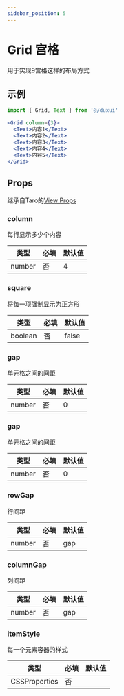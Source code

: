 ```yaml
---
sidebar_position: 5
---
```


# Grid 宫格

用于实现9宫格这样的布局方式

## 示例

```jsx
import { Grid, Text } from '@/duxui'

<Grid column={3}>
  <Text>内容1</Text>
  <Text>内容2</Text>
  <Text>内容3</Text>
  <Text>内容4</Text>
  <Text>内容5</Text>
</Grid>
```

## Props

继承自Taro的[View Props](https://nervjs.github.io/taro-docs/docs/components/viewContainer/view#viewprops)

### column

每行显示多少个内容

| 类型 | 必填 | 默认值 |
| ---- | -------- | ------- |
| number | 否 | 4 |

### square

将每一项强制显示为正方形

| 类型 | 必填 | 默认值 |
| ---- | -------- | ------- |
| boolean | 否 | false |

### gap

单元格之间的间距

| 类型 | 必填 | 默认值 |
| ---- | -------- | ------- |
| number | 否 | 0 |

### gap

单元格之间的间距

| 类型 | 必填 | 默认值 |
| ---- | -------- | ------- |
| number | 否 | 0 |

### rowGap

行间距

| 类型 | 必填 | 默认值 |
| ---- | -------- | ------- |
| number | 否 | gap |

### columnGap

列间距

| 类型 | 必填 | 默认值 |
| ---- | -------- | ------- |
| number | 否 | gap |

### itemStyle

每一个元素容器的样式

| 类型 | 必填 | 默认值 |
| ---- | -------- | ------- |
| CSSProperties | 否 |  |
